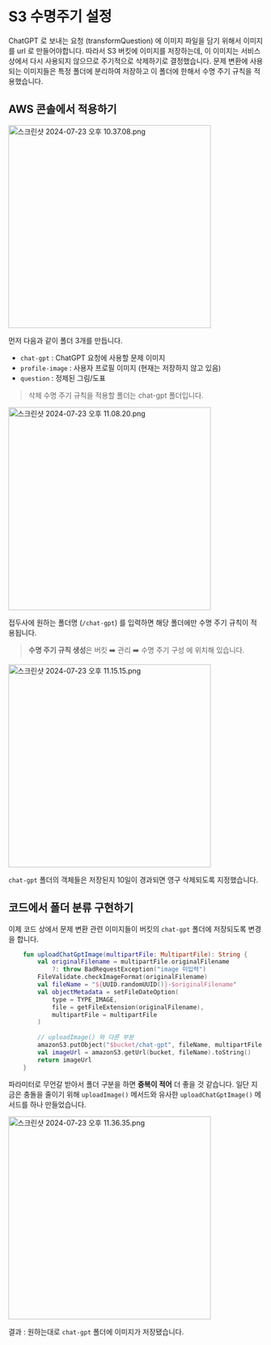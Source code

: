 # S3 수명주기 설정

ChatGPT 로 보내는 요청 (transformQuestion) 에 이미지 파일을 담기 위해서 이미지를 url 로 만들어야합니다.
따라서 S3 버킷에 이미지를 저장하는데, 이 이미지는 서비스 상에서 다시 사용되지 않으므로 주기적으로 삭제하기로 결정했습니다.
문제 변환에 사용되는 이미지들은 특정 폴더에 분리하여 저장하고 이 폴더에 한해서 수명 주기 규칙을 적용했습니다. 

## AWS 콘솔에서 적용하기

<img alt="스크린샷 2024-07-23 오후 10.37.08.png" src="s3-buckets.png" width="400"/>

먼저 다음과 같이 폴더 3개를 만듭니다.

- `chat-gpt` : ChatGPT 요청에 사용할 문제 이미지
- `profile-image` : 사용자 프로필 이미지 (현재는 저장하지 않고 있음)
- `question` : 정제된 그림/도표


> 삭제 수명 주기 규칙을 적용할 폴더는 <format style="bold" color="RosyBrown">chat-gpt</format> 폴더입니다.




<img alt="스크린샷 2024-07-23 오후 11.08.20.png" src="수명주기설정.png" width="400"/>


접두사에 원하는 폴더명 (`/chat-gpt`) 를 입력하면 해당 폴더에만 수명 주기 규칙이 적용됩니다.

> **수명 주기 규칙 생성**은 <format style="bold" color="blue">버킷 ➡️ 관리 ➡️ 수명 주기 구성</format> 에 위치해 있습니다.


<img alt="스크린샷 2024-07-23 오후 11.15.15.png" src="수명주기규칙설정.png" width="400"/>

`chat-gpt` 폴더의 객체들은 저장된지 10일이 경과되면 영구 삭제되도록 지정했습니다.


## 코드에서 폴더 분류 구현하기

이제 코드 상에서 문제 변환 관련 이미지들이 버킷의 `chat-gpt` 폴더에 저장되도록 변경을 합니다.

```Kotlin
    fun uploadChatGptImage(multipartFile: MultipartFile): String {
        val originalFilename = multipartFile.originalFilename
            ?: throw BadRequestException("image 미입력")
        FileValidate.checkImageFormat(originalFilename)
        val fileName = "${UUID.randomUUID()}-$originalFilename"
        val objectMetadata = setFileDateOption(
            type = TYPE_IMAGE,
            file = getFileExtension(originalFilename),
            multipartFile = multipartFile
        )
        
        // uploadImage() 와 다른 부분
        amazonS3.putObject("$bucket/chat-gpt", fileName, multipartFile.inputStream, objectMetadata)
        val imageUrl = amazonS3.getUrl(bucket, fileName).toString()
        return imageUrl
    }
```

파라미터로 무언갈 받아서 폴더 구분을 하면 **중복이 적어** 더 좋을 것 같습니다. 일단 지금은 충돌을 줄이기 위해 `uploadImage()` 메서드와 유사한 `uploadChatGptImage()` 메서드를 하나 만들었습니다.

<img alt="스크린샷 2024-07-23 오후 11.36.35.png" src="s3 폴더 분류 결과.png" width="400"/>

결과
: 원하는대로 `chat-gpt` 폴더에 이미지가 저장됐습니다.